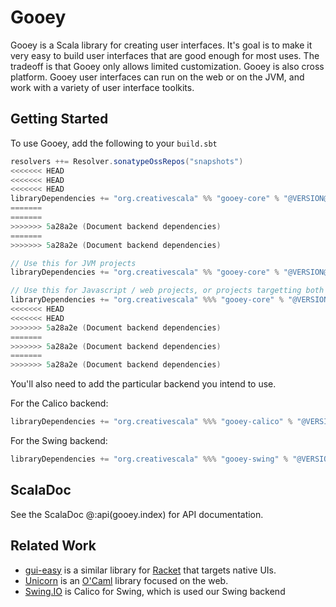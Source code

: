 # Gooey

Gooey is a Scala library for creating user interfaces. It's goal is to make it very easy to build user interfaces that are good enough for most uses. The tradeoff is that Gooey only allows limited customization. Gooey is also cross platform. Gooey user interfaces can run on the web or on the JVM, and work with a variety of user interface toolkits.


## Getting Started

To use Gooey, add the following to your `build.sbt`

```scala
resolvers ++= Resolver.sonatypeOssRepos("snapshots")
<<<<<<< HEAD
<<<<<<< HEAD
<<<<<<< HEAD
libraryDependencies += "org.creativescala" %% "gooey-core" % "@VERSION@"
=======
=======
>>>>>>> 5a28a2e (Document backend dependencies)
=======
>>>>>>> 5a28a2e (Document backend dependencies)

// Use this for JVM projects
libraryDependencies += "org.creativescala" %% "gooey-core" % "@VERSION@"

// Use this for Javascript / web projects, or projects targetting both the JVM and Javascript
libraryDependencies += "org.creativescala" %%% "gooey-core" % "@VERSION@"
<<<<<<< HEAD
<<<<<<< HEAD
>>>>>>> 5a28a2e (Document backend dependencies)
=======
>>>>>>> 5a28a2e (Document backend dependencies)
=======
>>>>>>> 5a28a2e (Document backend dependencies)
```

You'll also need to add the particular backend you intend to use.

For the Calico backend:

``` scala
libraryDependencies += "org.creativescala" %%% "gooey-calico" % "@VERSION@"
```

For the Swing backend:

``` scala
libraryDependencies += "org.creativescala" %%% "gooey-swing" % "@VERSION@"
```


## ScalaDoc

See the ScalaDoc @:api(gooey.index) for API documentation.


## Related Work

- [gui-easy](https://docs.racket-lang.org/gui-easy/index.html) is a similar library for [Racket](https://www.racket-lang.org/) that targets native UIs.
- [Unicorn](https://github.com/art-w/unicorn) is an [O'Caml](https://ocaml.org/) library focused on the web.
- [Swing.IO](https://thedrawingcoder-gamer.github.io/Swing.IO/) is Calico for Swing, which is used our Swing backend
